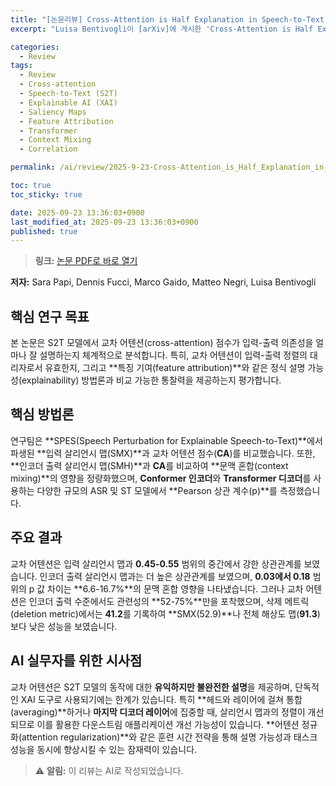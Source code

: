 ```yaml
---
title: "[논문리뷰] Cross-Attention is Half Explanation in Speech-to-Text Models"
excerpt: "Luisa Bentivogli이 [arXiv]에 게시한 'Cross-Attention is Half Explanation in Speech-to-Text Models' 논문에 대한 자세한 리뷰입니다."

categories:
  - Review
tags:
  - Review
  - Cross-attention
  - Speech-to-Text (S2T)
  - Explainable AI (XAI)
  - Saliency Maps
  - Feature Attribution
  - Transformer
  - Context Mixing
  - Correlation

permalink: /ai/review/2025-9-23-Cross-Attention_is_Half_Explanation_in_Speech-to-Text_Models/

toc: true
toc_sticky: true

date: 2025-09-23 13:36:03+0900
last_modified_at: 2025-09-23 13:36:03+0900
published: true
---
```

> **링크:** [논문 PDF로 바로 열기](https://arxiv.org/abs/2509.18010)

**저자:** Sara Papi, Dennis Fucci, Marco Gaido, Matteo Negri, Luisa Bentivogli



## 핵심 연구 목표
본 논문은 S2T 모델에서 교차 어텐션(cross-attention) 점수가 입력-출력 의존성을 얼마나 잘 설명하는지 체계적으로 분석합니다. 특히, 교차 어텐션이 입력-출력 정렬의 대리자로서 유효한지, 그리고 **특징 기여(feature attribution)**와 같은 정식 설명 가능성(explainability) 방법론과 비교 가능한 통찰력을 제공하는지 평가합니다.

## 핵심 방법론
연구팀은 **SPES(Speech Perturbation for Explainable Speech-to-Text)**에서 파생된 **입력 살리언시 맵(SMX)**과 교차 어텐션 점수(**CA**)를 비교했습니다. 또한, **인코더 출력 살리언시 맵(SMH)**과 **CA**를 비교하여 **문맥 혼합(context mixing)**의 영향을 정량화했으며, **Conformer 인코더**와 **Transformer 디코더**를 사용하는 다양한 규모의 ASR 및 ST 모델에서 **Pearson 상관 계수(p)**를 측정했습니다.

## 주요 결과
교차 어텐션은 입력 살리언시 맵과 **0.45-0.55** 범위의 중간에서 강한 상관관계를 보였습니다. 인코더 출력 살리언시 맵과는 더 높은 상관관계를 보였으며, **0.03에서 0.18** 범위의 p 값 차이는 **6.6-16.7%**의 문맥 혼합 영향을 나타냈습니다. 그러나 교차 어텐션은 인코더 출력 수준에서도 관련성의 **52-75%**만을 포착했으며, 삭제 메트릭(deletion metric)에서는 **41.2**를 기록하여 **SMX(52.9)**나 전체 해상도 맵(**91.3**)보다 낮은 성능을 보였습니다.

## AI 실무자를 위한 시사점
교차 어텐션은 S2T 모델의 동작에 대한 **유익하지만 불완전한 설명**을 제공하며, 단독적인 XAI 도구로 사용되기에는 한계가 있습니다. 특히 **헤드와 레이어에 걸쳐 통합(averaging)**하거나 **마지막 디코더 레이어**에 집중할 때, 살리언시 맵과의 정렬이 개선되므로 이를 활용한 다운스트림 애플리케이션 개선 가능성이 있습니다. **어텐션 정규화(attention regularization)**와 같은 훈련 시간 전략을 통해 설명 가능성과 태스크 성능을 동시에 향상시킬 수 있는 잠재력이 있습니다.

> ⚠️ **알림:** 이 리뷰는 AI로 작성되었습니다.